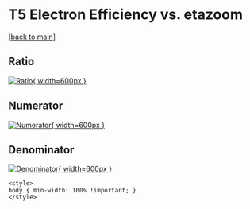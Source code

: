 # T5 Electron Efficiency vs. etazoom

[[back to main](./)]



## Ratio

[![Ratio](../mtv/var/T5_11_eff_etazoom.png){ width=600px }](../mtv/var/T5_11_eff_etazoom.pdf)

## Numerator

[![Numerator](../mtv/num/T5_11_eff_etazoom_num.png){ width=600px }](../mtv/num/T5_11_eff_etazoom_num.pdf)

## Denominator

[![Denominator](../mtv/den/T5_11_eff_etazoom_den.png){ width=600px }](../mtv/den/T5_11_eff_etazoom_den.pdf)


``` {=html}
<style>
body { min-width: 100% !important; }
</style>
```
